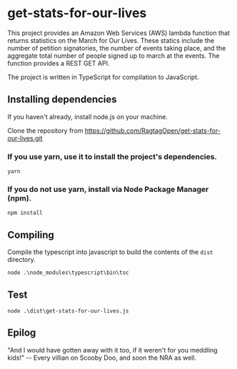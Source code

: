 # get-stats-for-our-lives

This project provides an Amazon Web Services (AWS) lambda function that returns statistics on the March for Our Lives.  These statics include the number of petition signatories, the number of events taking place, and the aggregate total number of people signed up to march at the events.  The function provides a REST GET API.

The project is written in TypeScript for compilation to JavaScript.

## Installing dependencies
If you haven't already, install node.js on your machine.

Clone the repository from https://github.com/RagtagOpen/get-stats-for-our-lives.git

### If you use yarn, use it to install the project's dependencies.
```
yarn
```
### If you do not use yarn, install via Node Package Manager (npm).
```
npm install
```

## Compiling
Compile the typescript into javascript to build the contents of the `dist` directory.
```
node .\node_modules\typescript\bin\tsc
```

## Test
```
node .\dist\get-stats-for-our-lives.js
```
## Epilog
"And I would have gotten away with it too, if it weren't for you meddling kids!" -- Every villian on Scooby Doo, and soon the NRA as well.
